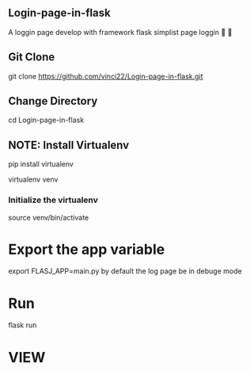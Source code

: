 ## Login-page-in-flask
A loggin page develop with framework flask
simplist page loggin 
:page_facing_up:
:page_facing_up:
 
## Git Clone
git clone https://github.com/vinci22/Login-page-in-flask.git

## Change Directory 
cd Login-page-in-flask

## NOTE: Install Virtualenv 
pip install virtualenv

virtualenv venv

### Initialize the virtualenv 
source venv/bin/activate

# Export the app variable 
export FLASJ_APP=main.py
by default the log page be in debuge mode 

# Run 
flask run 

# VIEW 


